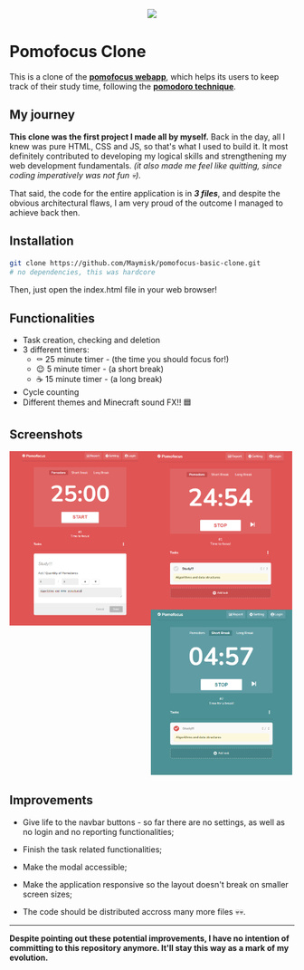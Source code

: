 <p align="center">
  <img src="https://res.cloudinary.com/practicaldev/image/fetch/s--OFGKwu86--/c_limit%2Cf_auto%2Cfl_progressive%2Cq_66%2Cw_880/https://miro.medium.com/max/1400/1%2AZB91m3uEJ51nPNBCwSrpkA.gif" />
</p>

# Pomofocus Clone

This is a clone of the [**pomofocus webapp**](https://pomofocus.io), which helps its users to keep track of their study time, following the [**pomodoro technique**](https://en.wikipedia.org/wiki/Pomodoro_Technique).



## My journey

**This clone was the first project I made all by myself.** Back in the day, all I knew was pure HTML, CSS and JS, so that's what I used to build it. It most definitely contributed to developing my logical skills and strengthening my web development fundamentals. *(it also made me feel like quitting, since coding imperatively was not fun 💀).*

That said, the code for the entire application is in ***3 files***, and despite the obvious architectural flaws, I am very proud of the outcome I managed to achieve back then.



## Installation


```bash
git clone https://github.com/Maymisk/pomofocus-basic-clone.git
# no dependencies, this was hardcore
```
Then, just open the index.html file in your web browser!

## Functionalities

- Task creation, checking and deletion
- 3 different timers:
    - ⚰ 25 minute timer - (the time you should focus for!) 
    - 😌 5 minute timer - (a short break)
    - ☕ 15 minute timer - (a long break)
- Cycle counting
- Different themes and Minecraft sound FX!! 🟦



## Screenshots

<img align="left" width="250px" src="/.github/assets/screenshot-1.png?raw=true" />
<img align="left" width="250px" src="/.github/assets/screenshot-2.png?raw=true" />
<img width="250px" src="/.github/assets/screenshot-3.png?raw=true" />

## Improvements

- Give life to the navbar buttons - so far there are no settings, as well as no login and no reporting functionalities;

- Finish the task related functionalities;

- Make the modal accessible;

- Make the application responsive so the layout doesn't break on smaller screen sizes;

- The code should be distributed accross many more files 💀💀.

---

**Despite pointing out these potential improvements, I have no intention of committing to this repository anymore. It'll stay this way as a mark of my evolution.** 

